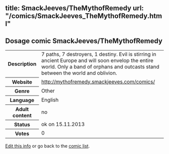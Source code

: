 title: SmackJeeves/TheMythofRemedy
url: "/comics/SmackJeeves_TheMythofRemedy.html"
---
Dosage comic SmackJeeves/TheMythofRemedy
-----------------------------------------

<p id="msg"></p>
<script type="text/javascript">
if (window.location.search === '?edit_info_mail=sent_ok') {
  var elem = document.getElementById("msg");
  elem.innerHTML = 'Edited information sucessfully sent for review, which is usually done daily. Thanks!';
  elem.className = 'ok';
}
</script>
<table class="comicinfo">
<tr>
<th>Description</th><td>7 paths, 7 destroyers, 1 destiny. Evil is stirring in ancient Europe and will soon envelop the entire world. Only a band of orphans and outcasts stand between the world and oblivion.</td>
</tr>
<tr>
<th>Website</th><td><a href="http://mythofremedy.smackjeeves.com/comics/">http://mythofremedy.smackjeeves.com/comics/</a></td>
</tr>
<tr>
<th>Genre</th><td>Other</td>
</tr>
<tr>
<th>Language</th><td>English</td>
</tr>
<tr>
<th>Adult content</th><td>no</td>
</tr>
<tr>
<th>Status</th><td>ok on 15.11.2013</td>
</tr>
<tr>
<th>Votes</th><td>0</td>
</tr>
</table>

[Edit this info](SmackJeeves_TheMythofRemedy_edit.html) or go back to the [comic list](../comic-index.html).
